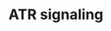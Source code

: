 ---
annotations:
- type: Pathway Ontology
  value: DNA replication pathway
- type: Pathway Ontology
  value: DNA damage response pathway
authors:
- AAR&Co
- Khanspers
- Mkutmon
- Eweitz
description: 'This pathway is modeled after Figure 1 in the article " ATR signalling:
  more than meeting at the fork" (See Bibliography). This pathway details the ATR
  signaling which commences when there is a gap in the single strand DNA. It details
  the usage of several independent checkpoint proteins which then cause TOPBP1 dependent
  activation of the phosphorylation and kinase of a large number of substrates including
  CHK1 to commence regulation of cellular response to DNA damage and replication stress.   Proteins
  on this pathway have targeted assays available via the [https://assays.cancer.gov/available_assays?wp_id=WP3875
  CPTAC Assay Portal]'
last-edited: 2021-05-22
organisms:
- Homo sapiens
redirect_from:
- /index.php/Pathway:WP3875
- /instance/WP3875
schema-jsonld:
- '@context': https://schema.org/
  '@id': https://wikipathways.github.io/pathways/WP3875.html
  '@type': Dataset
  creator:
    '@type': Organization
    name: WikiPathways
  description: 'This pathway is modeled after Figure 1 in the article " ATR signalling:
    more than meeting at the fork" (See Bibliography). This pathway details the ATR
    signaling which commences when there is a gap in the single strand DNA. It details
    the usage of several independent checkpoint proteins which then cause TOPBP1 dependent
    activation of the phosphorylation and kinase of a large number of substrates including
    CHK1 to commence regulation of cellular response to DNA damage and replication
    stress.   Proteins on this pathway have targeted assays available via the [https://assays.cancer.gov/available_assays?wp_id=WP3875
    CPTAC Assay Portal]'
  keywords:
  - HUS1
  - ATR
  - RAD9B
  - CHK1
  - RAD1
  - RAD9A
  - ATRIP
  - RPA
  - TOPBP1
  license: CC0
  name: ATR signaling
seo: CreativeWork
title: ATR signaling
wpid: WP3875
---